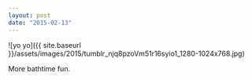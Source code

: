 ```yaml
---
layout: post
date: "2015-02-13"
---
```


![yo yo]({{ site.baseurl }}/assets/images/2015/tumblr_njq8pzoVm51r16syio1_1280-1024x768.jpg)

More bathtime fun.
